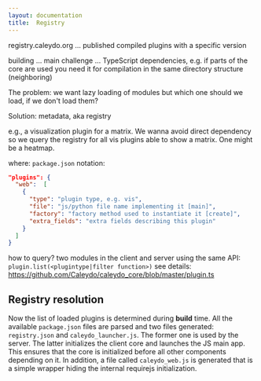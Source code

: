 ```yaml
---
layout: documentation
title:  Registry
---
```


registry.caleydo.org ... published compiled plugins with a specific version

building ... main challenge ... TypeScript dependencies, e.g. if parts of the core are used you need it for compilation in the same directory structure (neighboring) 

The problem: we want lazy loading of modules but which one should we load, if we don't load them?

Solution: metadata, aka registry

e.g., a visualization plugin for a matrix. We wanna avoid direct dependency so we query the registry for all vis plugins able to show a matrix. One might be a heatmap. 

where: `package.json`
notation: 
```json
"plugins": {
  "web":  [
    {
      "type": "plugin type, e.g. vis",
      "file": "js/python file name implementing it [main]",
      "factory": "factory method used to instantiate it [create]",
      "extra_fields": "extra fields describing this plugin"
    }
  ]
}
```

how to query? two modules in the client and server using the same API: `plugin.list(<plugintype|filter function>)` see details: https://github.com/Caleydo/caleydo_core/blob/master/plugin.ts

## Registry resolution

Now the list of loaded plugins is determined during **build** time. All the available `package.json` files are parsed and two files generated: `registry.json` and `caleydo_launcher.js`. The former one is used by the server. The latter initializes the client core and launches the JS main app. This ensures that the core is initialized before all other components depending on it. In addition, a file called `caleydo_web.js` is generated that is a simple wrapper hiding the internal requirejs initialization. 

